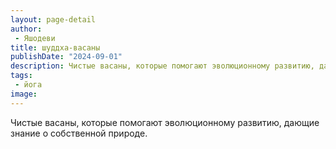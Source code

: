 ```yaml
---
layout: page-detail
author:
 - Яшодеви
title: шуддха-васаны
publishDate: "2024-09-01"
description: Чистые васаны, которые помогают эволюционному развитию, дающие знание о собственной природе.
tags:
 - йога
image: 
---
```


Чистые васаны, которые помогают эволюционному развитию, дающие знание о собственной природе.

